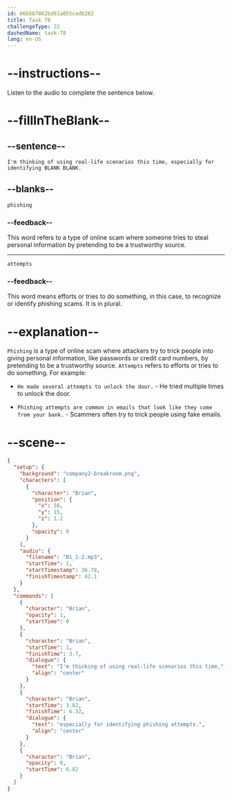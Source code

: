 ```yaml
---
id: 66b567862bd61a055cedb262
title: Task 78
challengeType: 22
dashedName: task-78
lang: en-US
---
```


<!-- 
AUDIO REFERENCE
Brian: I'm thinking of using real-life scenarios this time, especially for identifying phishing attempts. -->

# --instructions--

Listen to the audio to complete the sentence below.

# --fillInTheBlank--

## --sentence--

`I'm thinking of using real-life scenarios this time, especially for identifying BLANK BLANK.`

## --blanks--

`phishing`

### --feedback--

This word refers to a type of online scam where someone tries to steal personal information by pretending to be a trustworthy source.

---

`attempts`

### --feedback--

This word means efforts or tries to do something, in this case, to recognize or identify phishing scams. It is in plural.

# --explanation--

`Phishing` is a type of online scam where attackers try to trick people into giving personal information, like passwords or credit card numbers, by pretending to be a trustworthy source. `Attempts` refers to efforts or tries to do something. For example:

- `He made several attempts to unlock the door.` - He tried multiple times to unlock the door.

- `Phishing attempts are common in emails that look like they come from your bank.` - Scammers often try to trick people using fake emails.

# --scene--

```json
{
  "setup": {
    "background": "company2-breakroom.png",
    "characters": [
      {
        "character": "Brian",
        "position": {
          "x": 50,
          "y": 15,
          "z": 1.2
        },
        "opacity": 0
      }
    ],
    "audio": {
      "filename": "B1_1-2.mp3",
      "startTime": 1,
      "startTimestamp": 36.78,
      "finishTimestamp": 42.1
    }
  },
  "commands": [
    {
      "character": "Brian",
      "opacity": 1,
      "startTime": 0
    },
    {
      "character": "Brian",
      "startTime": 1,
      "finishTime": 3.7,
      "dialogue": {
        "text": "I'm thinking of using real-life scenarios this time,",
        "align": "center"
      }
    },
    {
      "character": "Brian",
      "startTime": 3.82,
      "finishTime": 6.32,
      "dialogue": {
        "text": "especially for identifying phishing attempts.",
        "align": "center"
      }
    },
    {
      "character": "Brian",
      "opacity": 0,
      "startTime": 6.82
    }
  ]
}
```
